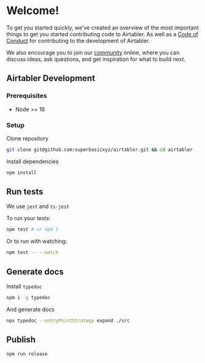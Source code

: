 # Welcome!

To get you started quickly, we've created an overview of the most important things to get you started contributing code to Airtabler. As well as a [Code of Conduct](https://github.com/superbasicxyz/airtabler/blob/master/CODE_OF_CONDUCT.md) for contributing to the development of Airtabler.

We also encourage you to join our [community](https://fullstackdfw.com) online, where you can discuss ideas, ask questions, and get inspiration for what to build next.

## Airtabler Development

### Prerequisites

- Node >= 16

### Setup

Clone repository

```sh
git clone git@github.com:superbasicxyz/airtabler.git && cd airtabler
```

Install dependencies

```sh
npm install
```

## Run tests

We use `jest` and `ts-jest`

To run your tests:

```sh
npm test # or npm t
```

Or to run with watching:

```sh
npm test -- --watch
```

## Generate docs

Install `typedoc`

```sh
npm i -g typedoc
```

And generate docs

```sh
npx typedoc --entryPointStrategy expand ./src
```

## Publish

```sh
npm run release
```


